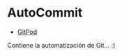 # AutoCommit
* [GitPod](https://df70bf63-c850-4424-a19d-c58e76dc1004.ws-eu01.gitpod.io/#/workspace/AutoCommit)

Contiene la automatización de Git... :)